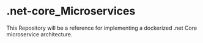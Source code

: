 # .net-core_Microservices
This Repository will be a reference for implementing a dockerized .net Core microservice architecture. 

